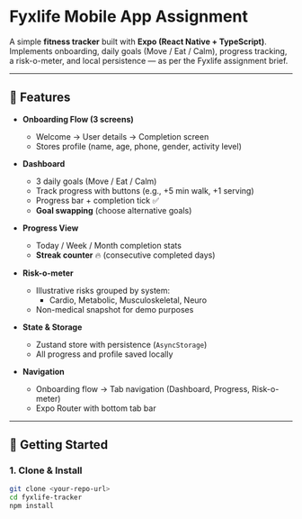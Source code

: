 # Fyxlife Mobile App Assignment

A simple **fitness tracker** built with **Expo (React Native + TypeScript)**.  
Implements onboarding, daily goals (Move / Eat / Calm), progress tracking, a risk-o-meter, and local persistence — as per the Fyxlife assignment brief.

---

## 📱 Features

- **Onboarding Flow (3 screens)**
  - Welcome → User details → Completion screen
  - Stores profile (name, age, phone, gender, activity level)

- **Dashboard**
  - 3 daily goals (Move / Eat / Calm)
  - Track progress with buttons (e.g., +5 min walk, +1 serving)
  - Progress bar + completion tick ✅
  - **Goal swapping** (choose alternative goals)

- **Progress View**
  - Today / Week / Month completion stats
  - **Streak counter** 🔥 (consecutive completed days)

- **Risk-o-meter**
  - Illustrative risks grouped by system:
    - Cardio, Metabolic, Musculoskeletal, Neuro
  - Non-medical snapshot for demo purposes

- **State & Storage**
  - Zustand store with persistence (`AsyncStorage`)
  - All progress and profile saved locally

- **Navigation**
  - Onboarding flow → Tab navigation (Dashboard, Progress, Risk-o-meter)
  - Expo Router with bottom tab bar

---

## 🚀 Getting Started

### 1. Clone & Install
```bash
git clone <your-repo-url>
cd fyxlife-tracker
npm install
